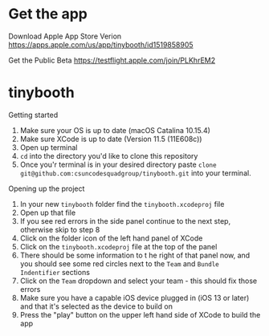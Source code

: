 # Get the app

Download Apple App Store Verion
https://apps.apple.com/us/app/tinybooth/id1519858905

Get the Public Beta
https://testflight.apple.com/join/PLKhrEM2

# tinybooth

Getting started
1. Make sure your OS is up to date (macOS Catalina 10.15.4)
2. Make sure XCode is up to date (Version 11.5 (11E608c))
3. Open up terminal
4. `cd` into the directory you'd like to clone this repository
5. Once you'r terminal is in your desired directory paste 
  `clone git@github.com:csuncodesquadgroup/tinybooth.git`
  into your terminal.

Opening up the project
1. In your new `tinybooth` folder find the `tinybooth.xcodeproj` file
2. Open up that file
3. If you see red errors in the side panel continue to the next step, otherwise skip to step 8
4. Click on the folder icon of the left hand panel of XCode
5. Click on the `tinybooth.xcodeproj` file at the top of the panel
6. There should be some information to t he right of that panel now, and you should see some red circles next to the `Team` and `Bundle Indentifier` sections
7. Click on the `Team` dropdown and select your team - this should fix those errors
8. Make sure you have a capable iOS device plugged in (iOS 13 or later) and that it's selected as the device to build on
9. Press the "play" button on the upper left hand side of XCode to build the app
